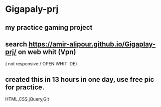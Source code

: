 # Gigapaly-prj
my practice gaming project
---------------------
search https://amir-alipour.github.io/Gigaplay-prj/ on web whit (Vpn)
---------------------
( not responsive / OPEN WHIT IDE)

created this in 13 hours in one day,
use free pic for practice.
-------------
HTML,CSS,jQuery,Git
